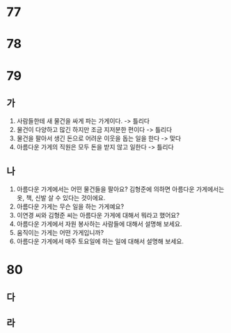 # 77
# 78
# 79
## 가
1. 사람들한테 새 물건을 싸게 파는 가게이다.  -> 틀리다
2. 물건이 다양하고 많긴 하지만 조금 지저분한 편이다 -> 틀리다
3. 물건을 팔아서 생긴 돈으로 어려운 이웃을 돕는 일을 한다 -> 맞다
4. 아름다운 가게의 직원은 모두 돈을 받지 않고 일한다 ->  틀리다
## 나
1. 아름다운 가게에서는 어떤 물건들을 팔아요? 김형준에 의하면 아름다운 가게에서는 옷, 책, 신발 살 수 있다는 것이에요.
2. 아름다운 가게는 무슨 일을 하는 가게예요?
3. 이연경 씨와 김형준 씨는 아름다운 가게에 대해서 뭐라고 했어요?
4. 아름다운 가게에서 자원 봉사하는 사람들에 대해서 설명해 보세요.
5. 움직이는 가게는 어떤 가게입니까?
6. 아름다운 가게에서 매주 토요일에 하는 일에 대해서 설명해 보세요.
# 80
## 다
## 라
